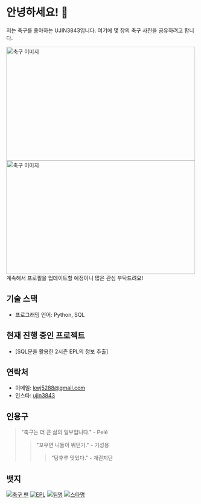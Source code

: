 # 안녕하세요! 👋

저는 축구를 좋아하는 UJIN3843입니다. 여기에 몇 장의 축구 사진을 공유하려고 합니다.

<img src="https://images.pexels.com/photos/47730/the-ball-stadion-football-the-pitch-47730.jpeg?auto=compress&cs=tinysrgb&w=1260&h=750&dpr=1" alt="축구 이미지" width="500" height="300">
<img src="https://images.pexels.com/photos/978695/pexels-photo-978695.jpeg?auto=compress&cs=tinysrgb&w=1260&h=750&dpr=1" alt="축구 이미지" width="500" height="300">
계속해서 프로필을 업데이트할 예정이니 많은 관심 부탁드려요!

## 기술 스택

- 프로그래밍 언어: Python, SQL

## 현재 진행 중인 프로젝트

- [SQL문을 활용한 2시즌 EPL의 정보 추출]

## 연락처

- 이메일: kwj5288@gmail.com
- 인스타: [ujin3843](https://www.instagram.com/ujin3843/)

## 인용구

> "축구는 더 큰 삶의 일부입니다." - Pelé
>> "꼬우면 니들이 뛰던가." - 기성용
>>> "탕후루 맛있다." - 계란지단


## 뱃지

[![축구 팬](https://img.shields.io/badge/축구-팬-red)](https://www.instagram.com/ujin3843/)
[![EPL](https://img.shields.io/badge/리그-EPL-9cf)](https://www.premierleague.com/)
[![팀명](https://img.shields.io/badge/최애팀-토트넘-yellowgreen)](https://www.tottenhamhotspur.com/kr/)
[![스타명](https://img.shields.io/badge/최애선수-KevinDeBruyne-blue)](https://namu.wiki/w/%EC%BC%80%EB%B9%88%20%EB%8D%94%20%EB%B8%8C%EB%9D%BC%EC%9C%84%EB%84%88)
